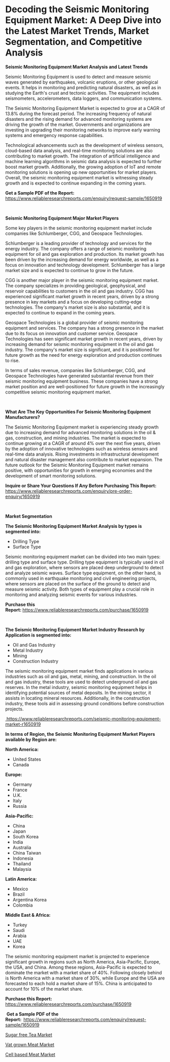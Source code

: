 <p><h1>Decoding the Seismic Monitoring Equipment Market: A Deep Dive into the Latest Market Trends, Market Segmentation, and Competitive Analysis</h1></p><p><strong>Seismic Monitoring Equipment Market Analysis and Latest Trends</strong></p>
<p><p>Seismic Monitoring Equipment is used to detect and measure seismic waves generated by earthquakes, volcanic eruptions, or other geological events. It helps in monitoring and predicting natural disasters, as well as in studying the Earth's crust and tectonic activities. The equipment includes seismometers, accelerometers, data loggers, and communication systems.</p><p>The Seismic Monitoring Equipment Market is expected to grow at a CAGR of 13.8% during the forecast period. The increasing frequency of natural disasters and the rising demand for advanced monitoring systems are driving the growth of the market. Governments and organizations are investing in upgrading their monitoring networks to improve early warning systems and emergency response capabilities.</p><p>Technological advancements such as the development of wireless sensors, cloud-based data analysis, and real-time monitoring solutions are also contributing to market growth. The integration of artificial intelligence and machine learning algorithms in seismic data analysis is expected to further boost market growth. Additionally, the growing adoption of IoT and remote monitoring solutions is opening up new opportunities for market players. Overall, the seismic monitoring equipment market is witnessing steady growth and is expected to continue expanding in the coming years.</p></p>
<p><strong>Get a Sample PDF of the Report:&nbsp;</strong> <a href="https://www.reliableresearchreports.com/enquiry/request-sample/1650919">https://www.reliableresearchreports.com/enquiry/request-sample/1650919</a></p>
<p>&nbsp;</p>
<p><strong>Seismic Monitoring Equipment Major Market Players</strong></p>
<p><p>Some key players in the seismic monitoring equipment market include companies like Schlumberger, CGG, and Geospace Technologies. </p><p>Schlumberger is a leading provider of technology and services for the energy industry. The company offers a range of seismic monitoring equipment for oil and gas exploration and production. Its market growth has been driven by the increasing demand for energy worldwide, as well as a focus on innovation and technology development. Schlumberger has a large market size and is expected to continue to grow in the future.</p><p>CGG is another major player in the seismic monitoring equipment market. The company specializes in providing geological, geophysical, and reservoir capabilities to customers in the oil and gas industry. CGG has experienced significant market growth in recent years, driven by a strong presence in key markets and a focus on developing cutting-edge technologies. The company's market size is also substantial, and it is expected to continue to expand in the coming years.</p><p>Geospace Technologies is a global provider of seismic monitoring equipment and services. The company has a strong presence in the market due to its focus on innovation and customer service. Geospace Technologies has seen significant market growth in recent years, driven by increasing demand for seismic monitoring equipment in the oil and gas industry. The company's market size is significant, and it is positioned for future growth as the need for energy exploration and production continues to rise.</p><p>In terms of sales revenue, companies like Schlumberger, CGG, and Geospace Technologies have generated substantial revenue from their seismic monitoring equipment business. These companies have a strong market position and are well-positioned for future growth in the increasingly competitive seismic monitoring equipment market.</p></p>
<p>&nbsp;</p>
<p><strong>What Are The Key Opportunities For Seismic Monitoring Equipment Manufacturers?</strong></p>
<p><p>The Seismic Monitoring Equipment market is experiencing steady growth due to increasing demand for advanced monitoring solutions in the oil & gas, construction, and mining industries. The market is expected to continue growing at a CAGR of around 4% over the next five years, driven by the adoption of innovative technologies such as wireless sensors and real-time data analysis. Rising investments in infrastructural development and natural disaster management also contribute to market expansion. The future outlook for the Seismic Monitoring Equipment market remains positive, with opportunities for growth in emerging economies and the development of smart monitoring solutions.</p></p>
<p><strong>Inquire or Share Your Questions If Any Before Purchasing This Report:</strong> <a href="https://www.reliableresearchreports.com/enquiry/pre-order-enquiry/1650919">https://www.reliableresearchreports.com/enquiry/pre-order-enquiry/1650919</a></p>
<p>&nbsp;</p>
<p><strong>Market Segmentation</strong></p>
<p><strong>The Seismic Monitoring Equipment Market Analysis by types is segmented into:</strong></p>
<p><ul><li>Drilling Type</li><li>Surface Type</li></ul></p>
<p><p>Seismic monitoring equipment market can be divided into two main types: drilling type and surface type. Drilling type equipment is typically used in oil and gas exploration, where sensors are placed deep underground to detect and analyze seismic waves. Surface type equipment, on the other hand, is commonly used in earthquake monitoring and civil engineering projects, where sensors are placed on the surface of the ground to detect and measure seismic activity. Both types of equipment play a crucial role in monitoring and analyzing seismic events for various industries.</p></p>
<p><strong>Purchase this Report:&nbsp;</strong><a href="https://www.reliableresearchreports.com/purchase/1650919">https://www.reliableresearchreports.com/purchase/1650919</a></p>
<p>&nbsp;</p>
<p><strong>The Seismic Monitoring Equipment Market Industry Research by Application is segmented into:</strong></p>
<p><ul><li>Oil and Gas Industry</li><li>Metal Industry</li><li>Mining</li><li>Construction Industry</li></ul></p>
<p><p>The seismic monitoring equipment market finds applications in various industries such as oil and gas, metal, mining, and construction. In the oil and gas industry, these tools are used to detect underground oil and gas reserves. In the metal industry, seismic monitoring equipment helps in identifying potential sources of metal deposits. In the mining sector, it assists in locating mineral resources. Additionally, in the construction industry, these tools aid in assessing ground conditions before construction projects.</p></p>
<p><a href="https://www.reliableresearchreports.com/seismic-monitoring-equipment-market-r1650919">&nbsp;https://www.reliableresearchreports.com/seismic-monitoring-equipment-market-r1650919</a></p>
<p><strong>In terms of Region, the Seismic Monitoring Equipment Market Players available by Region are:</strong></p>
<p>
    <p> <strong> North America: </strong>
        <ul>
            <li>United States</li>
            <li>Canada</li>
        </ul>
        </p> 
    <p> <strong> Europe: </strong>
        <ul>
            <li>Germany</li>
            <li>France</li>
            <li>U.K.</li>
            <li>Italy</li>
            <li>Russia</li>
        </ul>
        </p> 
    <p> <strong> Asia-Pacific: </strong>
        <ul>
            <li>China</li>
            <li>Japan</li>
            <li>South Korea</li>
            <li>India</li>
            <li>Australia</li>
            <li>China Taiwan</li>
            <li>Indonesia</li>
            <li>Thailand</li>
            <li>Malaysia</li>
        </ul>
        </p> 
    <p> <strong> Latin America: </strong>
        <ul>
            <li>Mexico</li>
            <li>Brazil</li>
            <li>Argentina Korea</li>
            <li>Colombia</li>
        </ul>
        </p> 
    <p> <strong> Middle East & Africa: </strong>
        <ul>
            <li>Turkey</li>
            <li>Saudi</li>
            <li>Arabia</li>
            <li>UAE</li>
            <li>Korea</li>
        </ul>
    </p>
    </p>
<p><p>The seismic monitoring equipment market is projected to experience significant growth in regions such as North America, Asia-Pacific, Europe, the USA, and China. Among these regions, Asia-Pacific is expected to dominate the market with a market share of 40%. Following closely behind is North America with a market share of 30%, while Europe and the USA are forecasted to each hold a market share of 15%. China is anticipated to account for 10% of the market share.</p></p>
<p><strong>Purchase this Report: </strong><a href="https://www.reliableresearchreports.com/purchase/1650919">https://www.reliableresearchreports.com/purchase/1650919</a></p>
<p>&nbsp;<strong>Get a Sample PDF of the Report:&nbsp;&nbsp;</strong><a href="https://www.reliableresearchreports.com/enquiry/request-sample/1650919">https://www.reliableresearchreports.com/enquiry/request-sample/1650919</a></p>
<p><strong></strong></p>
<p><p><a href="https://github.com/ZackaryHalvorson2023/Market-Research-Report-List-1/blob/main/sugar-free-tea-market.md">Sugar free Tea Market</a></p><p><a href="https://github.com/yadanielu/Market-Research-Report-List-1/blob/main/vat-grown-meat-market.md">Vat grown Meat Market</a></p><p><a href="https://github.com/AnnChovey2023/Market-Research-Report-List-1/blob/main/cell-based-meat-market.md">Cell based Meat Market</a></p></p>